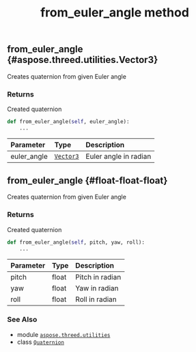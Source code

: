﻿---
title: from_euler_angle method
second_title: Aspose.3D for Python via .NET API References
description: 
type: docs
weight: 70
url: /aspose.threed.utilities/quaternion/from_euler_angle/
is_root: false
---

## from_euler_angle {#aspose.threed.utilities.Vector3}

Creates quaternion from given Euler angle


### Returns 


Created quaternion


```python
def from_euler_angle(self, euler_angle):
    ...
```


| Parameter | Type | Description |
| :- | :- | :- |
| euler_angle | [`Vector3`](/3d/python-net/aspose.threed.utilities/vector3) | Euler angle in radian |


## from_euler_angle {#float-float-float}

Creates quaternion from given Euler angle


### Returns 


Created quaternion


```python
def from_euler_angle(self, pitch, yaw, roll):
    ...
```


| Parameter | Type | Description |
| :- | :- | :- |
| pitch | float | Pitch in radian |
| yaw | float | Yaw in radian |
| roll | float | Roll in radian |



### See Also
* module [`aspose.threed.utilities`](../../)
* class [`Quaternion`](/3d/python-net/aspose.threed.utilities/quaternion)
